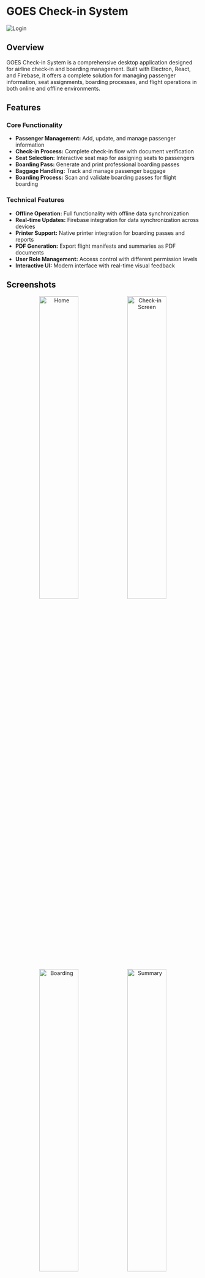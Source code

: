 # GOES Check-in System

![Login](https://checkin.aeroboost.com.ar/01.gif)

## Overview

GOES Check-in System is a comprehensive desktop application designed for airline check-in and boarding management. Built with Electron, React, and Firebase, it offers a complete solution for managing passenger information, seat assignments, boarding processes, and flight operations in both online and offline environments.

## Features

### Core Functionality
- **Passenger Management:** Add, update, and manage passenger information
- **Check-in Process:** Complete check-in flow with document verification
- **Seat Selection:** Interactive seat map for assigning seats to passengers
- **Boarding Pass:** Generate and print professional boarding passes
- **Baggage Handling:** Track and manage passenger baggage
- **Boarding Process:** Scan and validate boarding passes for flight boarding

### Technical Features
- **Offline Operation:** Full functionality with offline data synchronization
- **Real-time Updates:** Firebase integration for data synchronization across devices
- **Printer Support:** Native printer integration for boarding passes and reports
- **PDF Generation:** Export flight manifests and summaries as PDF documents
- **User Role Management:** Access control with different permission levels
- **Interactive UI:** Modern interface with real-time visual feedback

## Screenshots

<div align="center">
  <img src="https://checkin.aeroboost.com.ar/01.png" alt="Home" width="45%" />
  <img src="https://checkin.aeroboost.com.ar/02.png" alt="Check-in Screen" width="45%" />
  <img src="https://checkin.aeroboost.com.ar/03.png" alt="Boarding" width="45%" />
  <img src="https://checkin.aeroboost.com.ar/04.png" alt="Summary" width="45%" />
  <img src="https://checkin.aeroboost.com.ar/05.png" alt="Flight Summary" width="45%" />
  <img src="https://checkin.aeroboost.com.ar/06.png" alt="Operations" width="45%" />
</div>

## Built With

- [Electron](https://www.electronjs.org/) - Desktop application framework
- [React](https://reactjs.org/) - UI framework
- [Firebase](https://firebase.google.com/) - Backend and real-time database
- [TailwindCSS](https://tailwindcss.com/) - Styling
- [bwip-js](https://github.com/metafloor/bwip-js) - Barcode generation
- [ExcelJS](https://github.com/exceljs/exceljs) - Excel file processing

## Installation

### Prerequisites
- Node.js (v14 or newer)
- npm or yarn
- Firebase account (for production deployment)

### Development Setup
1. Clone the repository
   ```bash
   git clone https://github.com/yourusername/goes-checkin-system.git
   cd goes-checkin-system
   ```

2. Install dependencies
```bash
npm install
```

3. Set up environment variables
Create a .env.development file with your Firebase configuration:
```
VITE_FIREBASE_API_KEY=your_api_key
VITE_FIREBASE_AUTH_DOMAIN=your_domain
VITE_FIREBASE_PROJECT_ID=your_project_id
VITE_FIREBASE_STORAGE_BUCKET=your_storage_bucket
VITE_FIREBASE_MESSAGING_SENDER_ID=your_sender_id
VITE_FIREBASE_APP_ID=your_app_id
```
4. Run in development mode
```bash
npm run electron:dev
```

## Building for Production

Create a .env.production file with your production Firebase configuration
Build the application
```bash
npm run electron:build
```
Find the installer in the dist_electron directory

### Project Structure
```/
├── electron/           # Electron main process code
│   ├── main.cjs        # Main entry point
│   └── preload.cjs     # Preload script for IPC
├── src/
│   ├── components/     # React components
│   │   ├── auth/       # Authentication components
│   │   ├── boarding/   # Boarding process components
│   │   ├── check-in/   # Check-in process components
│   │   ├── common/     # Common/shared components
│   │   ├── layout/     # Layout components
│   │   ├── pre-flight/ # Pre-flight configuration components
│   │   └── summary/    # Reporting components
│   ├── contexts/       # React contexts for state management
│   ├── firebase/       # Firebase configuration
│   ├── pages/          # Application pages
│   ├── services/       # Business logic services
│   ├── utils/          # Utility functions
│   ├── App.jsx         # Main React component
│   └── main.jsx        # React entry point
└── package.json        # Project configuration
```

## Usage
### User Roles

Admin: Complete access to all features, including user management
Supervisor: Access to flights, check-in, boarding, and reports
Check-in Agent: Access to flights, check-in, and boarding operations

## Workflow

Configure Flight: Set up flight details, aircraft configuration, and load passenger list
Check-in Passengers: Process passengers with document verification and seat assignment
Print Boarding Passes: Generate and print boarding passes for checked-in passengers
Board Passengers: Scan boarding passes for flight boarding
Generate Reports: Create flight manifests and boarding reports

### Offline Operation
The application stores all necessary data locally to function without an internet connection. When connection is restored, data is automatically synchronized with the Firebase backend.

## License
This project is licensed under the MIT License - see the LICENSE file for details.

## Acknowledgments

Facundo Villafañe - Developer
Icons from react-icons
PDF generation using jspdf

## Contact
For support or inquiries, please contact info@aeroboost.com.ar
